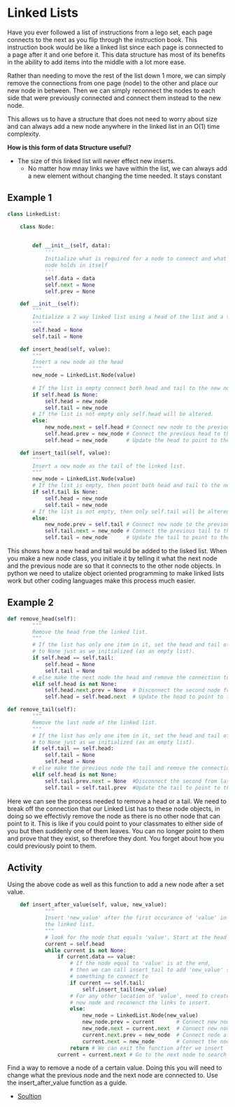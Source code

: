 # Linked Lists

Have you ever followed a list of instructions from a lego set, each page connects to the next as you flip through the instruction book. This instruction book would be like a linked list since each page is connected to a page after it and one before it. This data structure has most of its benefits in the ability to add items into the middle with a lot more ease.

Rather than needing to move the rest of the list down 1 more, we can simply remove the connections from one page (node) to the other and place our new node in between. Then we can simply reconnect the nodes to each side that were previously connected and connect them instead to the new node. 

This allows us to have a structure that does not need to worry about size and can always add a new node anywhere in the linked list in an O(1) time complexity. 

**How is this form of data Structure useful?**

- The size of this linked list will never effect new inserts. 
    - No matter how mnay links we have within the list, we can always add a new element without changing the time needed. It stays constant

## Example 1
```Python
class LinkedList:

    class Node:

    
        def __init__(self, data):
            '''
            Initialize what is required for a node to connect and what the 
            node holds in itself 
            '''
            self.data = data
            self.next = None
            self.prev = None

    def __init__(self):
        """
        Initialize a 2 way linked list using a head of the list and a tail.
        """
        self.head = None
        self.tail = None

    def insert_head(self, value):
        """
        Insert a new node as the head
        """
        new_node = LinkedList.Node(value)  
        
        # If the list is empty connect both head and tail to the new node
        if self.head is None:
            self.head = new_node
            self.tail = new_node
        # If the list is not empty only self.head will be altered.
        else:
            new_node.next = self.head # Connect new node to the previous head
            self.head.prev = new_node # Connect the previous head to the new node
            self.head = new_node      # Update the head to point to the new node

    def insert_tail(self, value):
        """
        Insert a new node as the tail of the linked list.
        """
        new_node = LinkedList.Node(value)
        # If the list is empty, then point both head and tail to the new node.
        if self.tail is None:
            self.head = new_node
            self.tail = new_node
        # If the list is not empty, then only self.tail will be altered 
        else:
            new_node.prev = self.tail # Connect new node to the previous tail
            self.tail.next = new_node # Connect the previous tail to the new node
            self.tail = new_node      # Update the tail to point to the new node
```
This shows how a new head and tail would be added to the lisked list. When you make a new node class, you initiale it by telling it what the next node and the previous node are so that it connects to the other node objects. In python we need to utalize object oriented programming to make linked lists work but other coding languages make this process much easier.

## Example 2
```Python
def remove_head(self):
        """ 
        Remove the head from the linked list.
        """
        # If the list has only one item in it, set the head and tail of the list 
        # to None just as we initialized (as an empty list).
        if self.head == self.tail:
            self.head = None
            self.tail = None
        # else make the next node the head and remove the connection to the previous head
        elif self.head is not None:
            self.head.next.prev = None  # Disconnect the second node from the first node
            self.head = self.head.next  # Update the head to point to the second node

def remove_tail(self):
        """
        Remove the last node of the linked list.
        """
        # If the list has only one item in it, set the head and tail of the list 
        # to None just as we initialized (as an empty list).
        if self.tail == self.head:
            self.tail = None
            self.head = None
        # else make the previous node the tail and remove the connection to the previous tail
        elif self.head is not None:
            self.tail.prev.next = None  #Disconnect the second from last node from the last
            self.tail = self.tail.prev  #Update the tail to point to the previous node
```

Here we can see the process needed to remove a head or a tail. We need to break off the connection that our Linked List has to these node objects, in doing so we effectivly remove the node as there is no other node that can point to it. This is like if you could point to your classmates to either side of you but then suddenly one of them leaves. You can no longer point to them and prove that they exist, so therefore they dont. You forget about how you could previously point to them.

## Activity
Using the above code as well as this function to add a new node after a set value.
```Python
    def insert_after_value(self, value, new_value):
            """
            Insert 'new_value' after the first occurance of 'value' in
            the linked list.
            """
            # look for the node that equals 'value'. Start at the head of the list.
            current = self.head
            while current is not None:
                if current.data == value:
                    # If the node equal to 'value' is at the end,
                    # then we can call insert_tail to add 'new_value' so we have
                    # something to connect to
                    if current == self.tail:
                        self.insert_tail(new_value)
                    # For any other location of 'value', need to create a 
                    # new node and reconenct the links to insert.
                    else:
                        new_node = LinkedList.Node(new_value)
                        new_node.prev = current       # Connect new node to the node containing 'value'
                        new_node.next = current.next  # Connect new node to the node after 'value'
                        current.next.prev = new_node  # Connect node after 'value' to the new node
                        current.next = new_node       # Connect the node containing 'value' to the new node
                    return # We can exit the function after we insert
                current = current.next # Go to the next node to search for 'value'
```
Find a way to remove a node of a certain value. Doing this you will need to change what the previous node and the next node are connected to. Use the insert_after_value function as a guide.

- [Soultion](linkedlistprove.py)